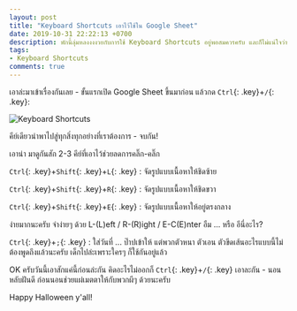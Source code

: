 ```yaml
---
layout: post
title: "Keyboard Shortcuts เอาไว้ใช้ใน Google Sheet"
date: 2019-10-31 22:22:13 +0700
description: พักนี้ลุ่มหลงงงงวยกับการใช้ Keyboard Shortcuts อยู่พอสมควรครับ และก็ไม่แน่ใจว่าขยับนิ้วบ่อยๆ จะเป็นการช่วยป้องกันนิ้วล๊อคหรือเปล่า
tags:
- Keyboard Shortcuts
comments: true
---
```

เอาล่ะมาเข้าเรื่องกันเลย - ขั้นแรกเปิด Google Sheet ขึ้นมาก่อน แล้วกด `Ctrl`{: .key}+`/`{: .key}:

![Keyboard Shortcuts](https://res.cloudinary.com/sdees-reallife/image/upload/v1572535745/Screenshot_2019-10-31_22-17-04.png)

คีย์เดียวนำพาไปสู่ทุกสิ่งทุกอย่างที่เราต้องการ - จบกัน!

เอาน่า มาดูกันสัก 2-3 คีย์ที่เอาไว้ช่วยลดการคลิ๊ก-คลิ๊ก

`Ctrl`{: .key}+`Shift`{: .key}+`L`{: .key} : จัดรูปแบบเนื้อหาให้ชิดซ้าย

`Ctrl`{: .key}+`Shift`{: .key}+`R`{: .key} : จัดรูปแบบเนื้อหาให้ชิดขวา

`Ctrl`{: .key}+`Shift`{: .key}+`E`{: .key} : จัดรูปแบบเนื้อหาให้อยู่ตรงกลาง

ง่ายมากนะครับ จำง่ายๆ ด้วย L-(L)eft / R-(R)ight / E-C(E)nter อืม ... หรือ อีนี่อะไร?

`Ctrl`{: .key}+`;`{: .key} : ใส่วันที่ ... ป๊าปเข้าให้ แต่พวกตัวหนา ตัวเอน ตัวขีดเส้นอะไรแบบนี้ไม่ต้องพูดถึงแล้วนะครับ เด็กไปล่ะเพราะใครๆ ก็ใช้กันอยู่แล้ว

OK ครับวันนี้เอาสักแค่นี้ก่อนล่ะกัน คิดอะไรไม่ออกก็ `Ctrl`{: .key}+`/`{: .key} เอาละกัน - นอนหลับฝันดี ก่อนนอนช่วยแผ่เมตตาให้กับพวกผีๆ ด้วยนะครับ

Happy Halloween y'all!
